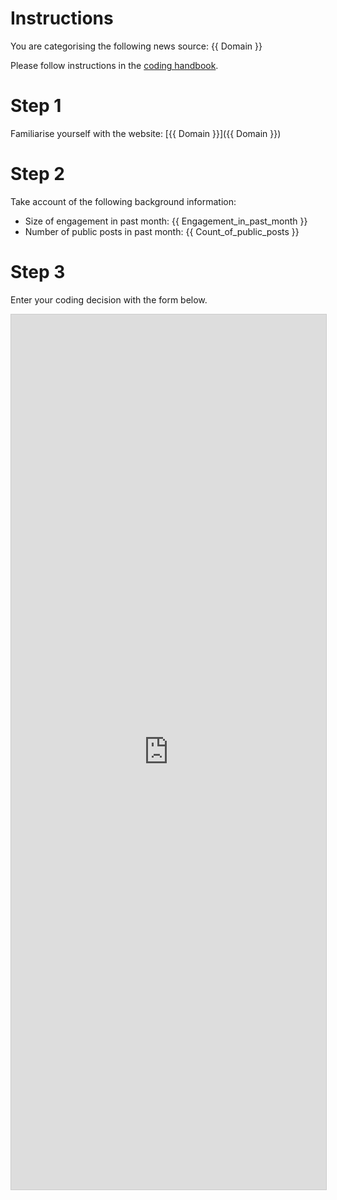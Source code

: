 # Instructions

You are categorising the following news source: {{ Domain }}

Please follow instructions in the [coding handbook](http://comprop.oii.ox.ac.uk/).

# Step 1

Familiarise yourself with the website: [{{ Domain }}]({{ Domain }})

# Step 2

Take account of the following background information:

* Size of engagement in past month: {{ Engagement_in_past_month }}
* Number of public posts in past month: {{ Count_of_public_posts }}

# Step 3

Enter your coding decision with the form below.

<iframe class="airtable-embed"
    src="https://airtable.com/embed/shra38QF3aALor26z?backgroundColor=blue&prefill_Media%20source={{ Domain }}&prefill_Coder={{ coder_name }}" frameborder="0"
    onmousewheel="" width="100%" height="1400" style="background: transparent; border: 1px solid #ccc;"></iframe>